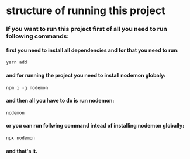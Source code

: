 # structure of running this project
### If you want to run this project first of all you need to run following commands:
#### first you need to install all dependencies and for that you need to run:
`` yarn add ``
#### and for running the project you need to install nodemon globaly:
`` npm i -g nodemon ``
#### and then all you have to do is run nodemon:
`` nodemon ``
#### or you can run follwing command intead of installing nodemon globally:
`` npx nodemon ``
#### and that's it. 

